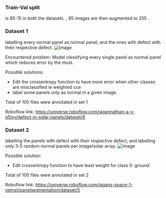### Train-Val split
is 85-15 in both the datasets. , 85 images are then augmented to 255 .
### Dataset 1
labelling every normal panel as normal panel, and the ones with defect with their respective defect.
![image](https://user-images.githubusercontent.com/98120916/221427183-933e7ca8-f7d8-4df2-8b44-e169dd679664.png)

Encountered problem: Model classifying every single panel as normal panel which reduces error by the most.

Possible solutions:
- Edit the crossentropy function to have more error when other classes are misclassified ie weighted cce
- label some panels only as normal in a given image.

Total of 100 files were annotated in set 1

Roboflow link: https://universe.roboflow.com/jagannathan-a-v-q5iyv/defect-in-solar-panels/dataset/6

### Dataset 2
labelling the panels with defect with their respective defect, and labelling only 3-5 random normal panels per image/solar array.
![image](https://user-images.githubusercontent.com/98120916/221427384-785cd5b5-b0ca-4aa0-8046-1eba48880513.png)

Possible solution:
- Edit crossentropy function to have least weight for class 0: ground

Total of 100 files were annotated in set 2

Roboflow link: https://universe.roboflow.com/jagans-space-1-oemst/panelsegmentation/dataset/5
